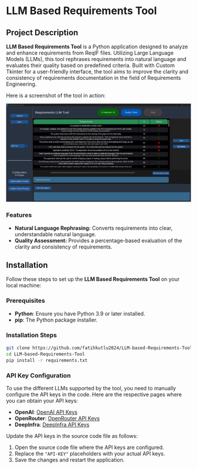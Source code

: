 # LLM Based Requirements Tool

## Project Description

**LLM Based Requirements Tool** is a Python application designed to analyze and enhance requirements from ReqIF files. Utilizing Large Language Models (LLMs), this tool rephrases requirements into natural language and evaluates their quality based on predefined criteria. Built with Custom Tkinter for a user-friendly interface, the tool aims to improve the clarity and consistency of requirements documentation in the field of Requirements Engineering.

Here is a screenshot of the tool in action:

![Screenshot](images/tool-screenshot.jpg)

### Features

- **Natural Language Rephrasing:** Converts requirements into clear, understandable natural language.
- **Quality Assessment:** Provides a percentage-based evaluation of the clarity and consistency of requirements.

## Installation

Follow these steps to set up the **LLM Based Requirements Tool** on your local machine:

### Prerequisites

- **Python**: Ensure you have Python 3.9 or later installed.
- **pip**: The Python package installer.

### Installation Steps

```sh
git clone https://github.com/fatihkutlu2024/LLM-based-Requirements-Tool.git
cd LLM-based-Requirements-Tool
pip install -r requirements.txt
```


### API Key Configuration

To use the different LLMs supported by the tool, you need to manually configure the API keys in the code. Here are the respective pages where you can obtain your API keys:

- **OpenAI**: [OpenAI API Keys](https://platform.openai.com/account/api-keys)
- **OpenRouter**: [OpenRouter API Keys](https://openrouter.ai/api-keys)
- **DeepInfra**: [DeepInfra API Keys](https://api.deepinfra.com/v1/openai)

Update the API keys in the source code file as follows:

1. Open the source code file where the API keys are configured.
2. Replace the `"API-KEY"` placeholders with your actual API keys.
3. Save the changes and restart the application.